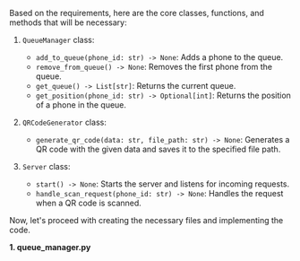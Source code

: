 Based on the requirements, here are the core classes, functions, and methods that will be necessary:

1. `QueueManager` class:
   - `add_to_queue(phone_id: str) -> None`: Adds a phone to the queue.
   - `remove_from_queue() -> None`: Removes the first phone from the queue.
   - `get_queue() -> List[str]`: Returns the current queue.
   - `get_position(phone_id: str) -> Optional[int]`: Returns the position of a phone in the queue.

2. `QRCodeGenerator` class:
   - `generate_qr_code(data: str, file_path: str) -> None`: Generates a QR code with the given data and saves it to the specified file path.

3. `Server` class:
   - `start() -> None`: Starts the server and listens for incoming requests.
   - `handle_scan_request(phone_id: str) -> None`: Handles the request when a QR code is scanned.

Now, let's proceed with creating the necessary files and implementing the code.

**1. queue_manager.py**

